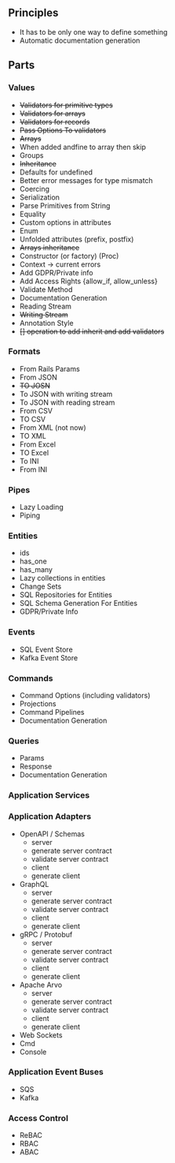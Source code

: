 ## Principles

* It has to be only one way to define something 
* Automatic documentation generation 


## Parts 

### Values 
* ~~Validators for primitive types~~
* ~~Validators for arrays~~
* ~~Validators for records~~
* ~~Pass Options To validators~~ 
* ~~Arrays~~ 
* When added andfine to array then skip
* Groups
* ~~Inheritance~~ 
* Defaults for undefined 
* Better error messages for type mismatch 
* Coercing 
* Serialization
* Parse Primitives from String
* Equality
* Custom options in attributes 
* Enum
* Unfolded attributes (prefix, postfix)
* ~~Arrays inheritance~~
* Constructor (or factory) (Proc)
* Context -> current errors 
* Add GDPR/Private info 
* Add Access Rights {allow_if, allow_unless}
* Validate Method 
* Documentation Generation
* Reading Stream 
* ~~Writing Stream~~ 
* Annotation Style 
* ~~[] operation to add inherit and add validators~~

### Formats 
* From Rails Params
* From JSON 
* ~~TO JOSN~~ 
* To JSON with writing stream 
* To JSON with reading stream 
* From CSV
* TO CSV
* From XML (not now)
* TO XML
* From Excel
* TO Excel 
* To INI
* From INI

### Pipes
* Lazy Loading
* Piping

### Entities 
* ids
* has_one
* has_many
* Lazy collections in entities
* Change Sets
* SQL Repositories for Entities 
* SQL Schema Generation For Entities
* GDPR/Private Info 

### Events 
* SQL Event Store
* Kafka Event Store

### Commands 
* Command Options (including validators)
* Projections 
* Command Pipelines 
* Documentation Generation 

### Queries 
* Params 
* Response 
* Documentation Generation

### Application Services 
 
### Application Adapters  
* OpenAPI / Schemas 
    - server
    - generate server contract  
    - validate server contract
    - client 
    - generate client
* GraphQL
   - server 
   - generate server contract 
   - validate server contract 
   - client 
   - generate client 
* gRPC / Protobuf
   - server
   - generate server contract
   - validate server contract
   - client
   - generate client
* Apache Arvo 
  - server
  - generate server contract
  - validate server contract
  - client
  - generate client
* Web Sockets 
* Cmd
* Console 

### Application Event Buses
* SQS
* Kafka 

### Access Control 
* ReBAC
* RBAC
* ABAC




